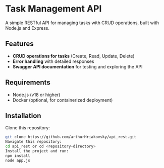 # Task Management API

A simple RESTful API for managing tasks with CRUD operations, built with Node.js and Express.

## Features
- **CRUD operations for tasks** (Create, Read, Update, Delete)
- **Error handling** with detailed responses
- **Swagger API documentation** for testing and exploring the API

## Requirements
- Node.js (v18 or higher)
- Docker (optional, for containerized deployment)

## Installation
 Clone this repository:
   ```bash
   git clone https://github.com/arthurHriakovsky/api_rest.git
 Navigate this repository:
   cd api_rest or cd <repository-directory>
Install the project and run:
   npm install
   node app.js

